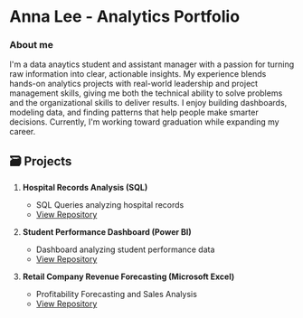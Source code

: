 # Anna Lee - Analytics Portfolio
### About me
I'm a data anaytics student and assistant manager with a passion for turning raw information into clear, actionable insights. My experience blends hands-on analytics projects with real-world leadership and project management skills, giving me both the technical ability to solve problems and the organizational skills to deliver results. I enjoy building dashboards, modeling data, and finding patterns that help people make smarter decisions. Currently, I'm working toward graduation while expanding my career.

## 🗃️ Projects

1. **Hospital Records Analysis (SQL)**
   - SQL Queries analyzing hospital records
   - [View Repository](https://github.com/annalee-data/hospitalrecords-sql/blob/main/README.md)
  
3. **Student Performance Dashboard (Power BI)**
   - Dashboard analyzing student performance data
   - [View Repository](https://github.com/annalee-data/studentperformance-powerbi/blob/main/README.md)

4. **Retail Company Revenue Forecasting (Microsoft Excel)**
   - Profitability Forecasting and Sales Analysis
   - [View Repository](https://github.com/annalee-data/retailrevenue-excel/blob/main/README.md)

